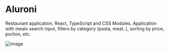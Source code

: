 # Aluroni
Restaurant application, React, TypeScript and CSS Modules. Application with meals search input, filters by category (pasta, meat..), sorting by price, portion, etc.

![image](https://github.com/user-attachments/assets/c083a1c2-e332-467d-81e6-f38ffc571f25)
